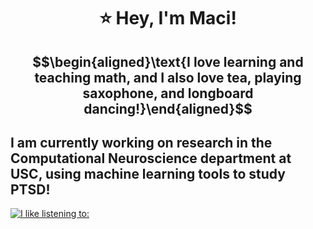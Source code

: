 # <p align="center"> :star: Hey, I'm Maci! </p>

## $$\begin{aligned}\text{I love learning and teaching math, and I also love tea, playing saxophone, and longboard dancing!}\end{aligned}$$



## $\text{I am currently working on research in the Computational Neuroscience department at USC, using machine learning tools to study PTSD!}$

[![I like listening to: ](https://spotify-github-profile.vercel.app/api/view?uid=2kthgk5w9ruyglapwhvp6roer&cover_image=true&theme=default&show_offline=false&background_color=121212&interchange=false)](https://github.com/kittinan/spotify-github-profile)
